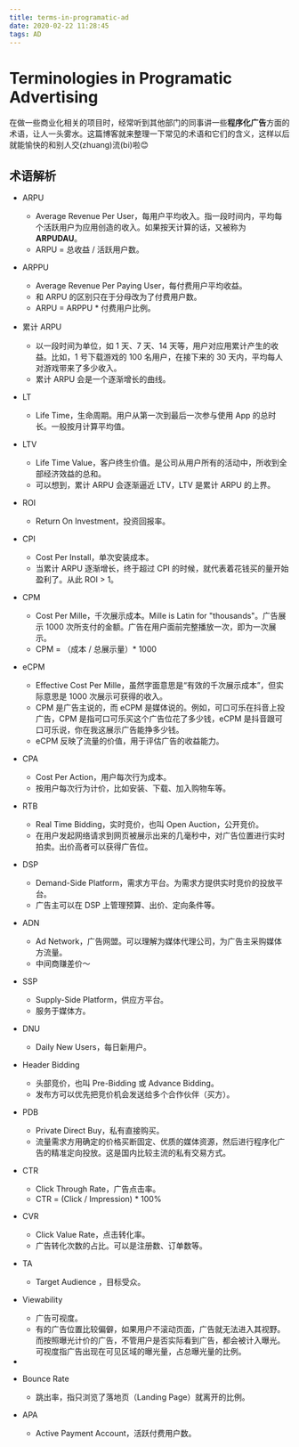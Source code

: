 ```yaml
---
title: terms-in-programatic-ad
date: 2020-02-22 11:28:45
tags: AD
---
```


# Terminologies in Programatic Advertising

在做一些商业化相关的项目时，经常听到其他部门的同事讲一些**程序化广告**方面的术语，让人一头雾水。这篇博客就来整理一下常见的术语和它们的含义，这样以后就能愉快的和别人交(zhuang)流(bi)啦😊

## 术语解析

- ARPU

  - Average Revenue Per User，每用户平均收入。指一段时间内，平均每个活跃用户为应用创造的收入。如果按天计算的话，又被称为 **ARPUDAU**。
  - ARPU = 总收益 / 活跃用户数。
- ARPPU

  - Average Revenue Per Paying User，每付费用户平均收益。
  - 和 ARPU 的区别只在于分母改为了付费用户数。
  - ARPU = ARPPU * 付费用户比例。
- 累计 ARPU

  - 以一段时间为单位，如 1 天、7 天、14 天等，用户对应用累计产生的收益。比如，1 号下载游戏的 100 名用户，在接下来的 30 天内，平均每人对游戏带来了多少收入。
  - 累计 ARPU 会是一个逐渐增长的曲线。
- LT

  - Life Time，生命周期。用户从第一次到最后一次参与使用 App 的总时长。一般按月计算平均值。
- LTV

  - Life Time Value，客户终生价值。是公司从用户所有的活动中，所收到全部经济效益的总和。
  - 可以想到，累计 ARPU 会逐渐逼近 LTV，LTV 是累计 ARPU 的上界。
- ROI

  - Return On Investment，投资回报率。
- CPI

  - Cost Per Install，单次安装成本。
  - 当累计 ARPU 逐渐增长，终于超过 CPI 的时候，就代表着花钱买的量开始盈利了。从此 ROI > 1。
- CPM

  - Cost Per Mille，千次展示成本。Mille is Latin for "thousands"。广告展示 1000 次所支付的金额。广告在用户面前完整播放一次，即为一次展示。
  - CPM = （成本 / 总展示量）* 1000
- eCPM

  - Effective Cost Per Mille，虽然字面意思是“有效的千次展示成本”，但实际意思是 1000 次展示可获得的收入。
  - CPM 是广告主说的，而 eCPM 是媒体说的。例如，可口可乐在抖音上投广告，CPM 是指可口可乐买这个广告位花了多少钱，eCPM 是抖音跟可口可乐说，你在我这展示广告能挣多少钱。
  - eCPM 反映了流量的价值，用于评估广告的收益能力。
- CPA

  - Cost Per Action，用户每次行为成本。
  - 按用户每次行为计价，比如安装、下载、加入购物车等。
- RTB

  - Real Time Bidding，实时竞价，也叫 Open Auction，公开竞价。
  - 在用户发起网络请求到网页被展示出来的几毫秒中，对广告位置进行实时拍卖。出价高者可以获得广告位。
- DSP

  - Demand-Side Platform，需求方平台。为需求方提供实时竞价的投放平台。
  - 广告主可以在 DSP 上管理预算、出价、定向条件等。
- ADN

  - Ad Network，广告网盟。可以理解为媒体代理公司，为广告主采购媒体方流量。
  - 中间商赚差价～
- SSP

  - Supply-Side Platform，供应方平台。
  - 服务于媒体方。
- DNU

  - Daily New Users，每日新用户。
- Header Bidding

  - 头部竞价，也叫 Pre-Bidding 或 Advance Bidding。
  - 发布方可以优先把竞价机会发送给多个合作伙伴（买方）。
- PDB
  - Private Direct Buy，私有直接购买。
  - 流量需求方用确定的价格买断固定、优质的媒体资源，然后进行程序化广告的精准定向投放。这是国内比较主流的私有交易方式。
- CTR
  - Click Through Rate，广告点击率。
  - CTR = (Click / Impression) * 100%
- CVR
  - Click Value Rate，点击转化率。
  - 广告转化次数的占比。可以是注册数、订单数等。
- TA
  - Target Audience ，目标受众。
- Viewability
  - 广告可视度。
  - 有的广告位置比较偏僻，如果用户不滚动页面，广告就无法进入其视野。而按照曝光计价的广告，不管用户是否实际看到广告，都会被计入曝光。可视度指广告出现在可见区域的曝光量，占总曝光量的比例。
- 
- Bounce Rate
  - 跳出率，指只浏览了落地页（Landing Page）就离开的比例。
- APA
  - Active Payment Account，活跃付费用户数。
